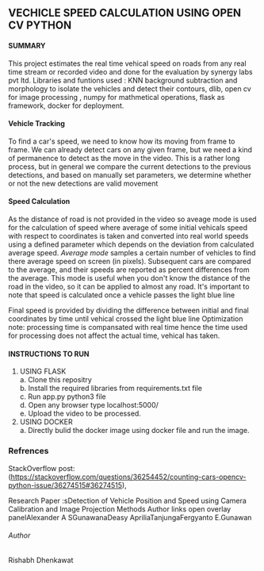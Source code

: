 
## VECHICLE SPEED CALCULATION USING OPEN CV PYTHON

#### SUMMARY ####
This project estimates the real time vehical speed on roads from any real time stream or recorded video and done for the evaluation by synergy labs  pvt ltd.
Libraries and funtions used : KNN background subtraction and morphology to isolate the vehicles and detect their contours, dlib, open cv for image processing , numpy for mathmetical operations, flask as framework, docker for deployment.  

#### Vehicle Tracking ####

To find a car's speed, we need to know how its moving from frame to frame. We can already detect cars on any given frame, but we need a kind of permanence to detect as the move in the video. This is a rather long process, but in general we compare the current detections to the previous detections, and based on manually set parameters, we determine whether or not the new detections are valid movement
#### Speed Calculation ####

As the distance of road is not provided in the video so aveage mode is used for the calculation of speed where average of some initial vehicals 
speed with respect to  coordinates is taken  and converted into real world speeds using a defined parameter which depends on the deviation from 
calculated average speed.
*Average mode* samples a certain number of vehicles to find there average speed on screen (in pixels). Subsequent cars are compared to the average, and their speeds are reported as percent differences from the average. This mode is useful when you don't know the distance of the road in the video, so it can be applied to almost any road. It's important to note that speed is calculated once a vehicle passes the light blue line 

Final speed is provided by dividing the difference between initial and final coordinates by time until vehical crossed the light blue line
Optimization note: processing time is compansated with real time hence the time used for processing does not affect the actual time, vehical has taken.

#### INSTRUCTIONS TO RUN
1. USING FLASK <br />
   a. Clone this repositry <br />
   b. Install the required libraries from requirements.txt file <br />
   c. Run app.py python3 file <br />
   d. Open any browser type localhost:5000/ <br />
   e. Upload the video to be processed. <br />
2. USING DOCKER <br />
   a. Directly bulid the docker image using docker file and run the image. <br />
    
    
    
### Refrences ###

StackOverflow post: (https://stackoverflow.com/questions/36254452/counting-cars-opencv-python-issue/36274515#36274515), 

Research Paper :sDetection of Vehicle Position and Speed using Camera Calibration and Image Projection Methods
Author links open overlay panelAlexander A SGunawanaDeasy ApriliaTanjungaFergyanto E.Gunawan

###### Author
Rishabh Dhenkawat
